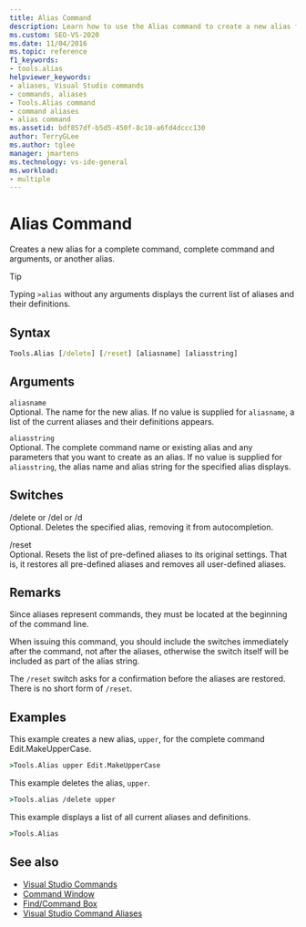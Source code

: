 ```yaml
---
title: Alias Command
description: Learn how to use the Alias command to create a new alias for a complete command, complete command and arguments, or another alias.
ms.custom: SEO-VS-2020
ms.date: 11/04/2016
ms.topic: reference
f1_keywords:
- tools.alias
helpviewer_keywords:
- aliases, Visual Studio commands
- commands, aliases
- Tools.Alias command
- command aliases
- alias command
ms.assetid: bdf857df-b5d5-450f-8c10-a6fd4dccc130
author: TerryGLee
ms.author: tglee
manager: jmartens
ms.technology: vs-ide-general
ms.workload:
- multiple
---
```

# Alias Command
Creates a new alias for a complete command, complete command and arguments, or another alias.

> [!TIP]
> Typing `>alias` without any arguments displays the current list of aliases and their definitions.

## Syntax

```cmd
Tools.Alias [/delete] [/reset] [aliasname] [aliasstring]
```

## Arguments
`aliasname`\
Optional. The name for the new alias. If no value is supplied for `aliasname`, a list of the current aliases and their definitions appears.

`aliasstring`\
Optional. The complete command name or existing alias and any parameters that you want to create as an alias. If no value is supplied for `aliasstring`, the alias name and alias string for the specified alias displays.

## Switches
/delete or /del or /d\
Optional. Deletes the specified alias, removing it from autocompletion.

/reset\
Optional. Resets the list of pre-defined aliases to its original settings. That is, it restores all pre-defined aliases and removes all user-defined aliases.

## Remarks
Since aliases represent commands, they must be located at the beginning of the command line.

When issuing this command, you should include the switches immediately after the command, not after the aliases, otherwise the switch itself will be included as part of the alias string.

The `/reset` switch asks for a confirmation before the aliases are restored. There is no short form of `/reset`.

## Examples
This example creates a new alias, `upper`, for the complete command Edit.MakeUpperCase.

```cmd
>Tools.Alias upper Edit.MakeUpperCase
```

This example deletes the alias, `upper`.

```cmd
>Tools.alias /delete upper
```

This example displays a list of all current aliases and definitions.

```cmd
>Tools.Alias
```

## See also

- [Visual Studio Commands](../../ide/reference/visual-studio-commands.md)
- [Command Window](../../ide/reference/command-window.md)
- [Find/Command Box](../../ide/find-command-box.md)
- [Visual Studio Command Aliases](../../ide/reference/visual-studio-command-aliases.md)

